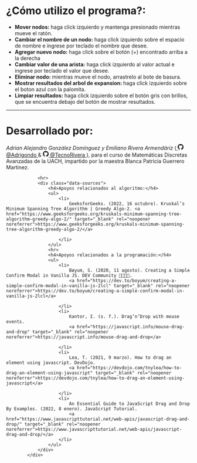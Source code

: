 <div class="modal-body">
                <h1>¿Cómo utilizo el programa?:</h1>
                <ul>
                    <li>
                        <b>Mover nodos:</b> haga click izquierdo y mantenga presionado mientras mueve el ratón.
                    </li>
                    <li>
                        <b>Cambiar el nombre de un nodo:</b> haga click izquierdo sobre el espacio de nombre e ingrese por teclado el nombre que desee.
                    </li>
                    <li>
                        <b>Agregar nuevo nodo:</b> haga click sobre el botón (+) encontrado arriba a la derecha
                    </li>
                    <li>
                        <b>Cambiar valor de una arista:</b> haga click izquierdo al valor actual e ingrese por teclado el valor que desee.
                    </li>
                    <li>
                        <b>Eliminar nodo: </b> mientras mueve el nodo, arrastrelo al bote de basura.
                    </li>
                    <li>
                        <b>Mostrar resultados del arbol de expansion: </b> haga click izquierdo sobre el boton azul con la palomita.
                    </li>
                    <li>
                        <b>Limpiar resultados: </b> haga click izquierdo sobre el botón gris con brillos, que se encuentra debajo del botón de mostrar resultados.
                    </li>
                </ul>
                <hr>
                <h1>Desarrollado por:</h1>
                <div class="autors">
                    <i>Adrian Alejandro González Domínguez y Emiliano Rivera Armendáriz</i>
                    (<a href="https://github.com/Adrigondo" target="_blank" rel="noopener noreferrer">
                        <svg xmlns="http://www.w3.org/2000/svg" width="16" height="16" fill="currentColor" class="bi bi-github" viewBox="0 0 16 16">
                            <path d="M8 0C3.58 0 0 3.58 0 8c0 3.54 2.29 6.53 5.47 7.59.4.07.55-.17.55-.38 0-.19-.01-.82-.01-1.49-2.01.37-2.53-.49-2.69-.94-.09-.23-.48-.94-.82-1.13-.28-.15-.68-.52-.01-.53.63-.01 1.08.58 1.23.82.72 1.21 1.87.87 2.33.66.07-.52.28-.87.51-1.07-1.78-.2-3.64-.89-3.64-3.95 0-.87.31-1.59.82-2.15-.08-.2-.36-1.02.08-2.12 0 0 .67-.21 2.2.82.64-.18 1.32-.27 2-.27.68 0 1.36.09 2 .27 1.53-1.04 2.2-.82 2.2-.82.44 1.1.16 1.92.08 2.12.51.56.82 1.27.82 2.15 0 3.07-1.87 3.75-3.65 3.95.29.25.54.73.54 1.48 0 1.07-.01 1.93-.01 2.2 0 .21.15.46.55.38A8.012 8.012 0 0 0 16 8c0-4.42-3.58-8-8-8z"/>
                          </svg>
                          @Adrigondo
                    </a> & 
                    <a href="https://github.com/TecnoRivera" target="_blank" rel="noopener noreferrer">
                        <svg xmlns="http://www.w3.org/2000/svg" width="16" height="16" fill="currentColor" class="bi bi-github" viewBox="0 0 16 16">
                            <path d="M8 0C3.58 0 0 3.58 0 8c0 3.54 2.29 6.53 5.47 7.59.4.07.55-.17.55-.38 0-.19-.01-.82-.01-1.49-2.01.37-2.53-.49-2.69-.94-.09-.23-.48-.94-.82-1.13-.28-.15-.68-.52-.01-.53.63-.01 1.08.58 1.23.82.72 1.21 1.87.87 2.33.66.07-.52.28-.87.51-1.07-1.78-.2-3.64-.89-3.64-3.95 0-.87.31-1.59.82-2.15-.08-.2-.36-1.02.08-2.12 0 0 .67-.21 2.2.82.64-.18 1.32-.27 2-.27.68 0 1.36.09 2 .27 1.53-1.04 2.2-.82 2.2-.82.44 1.1.16 1.92.08 2.12.51.56.82 1.27.82 2.15 0 3.07-1.87 3.75-3.65 3.95.29.25.54.73.54 1.48 0 1.07-.01 1.93-.01 2.2 0 .21.15.46.55.38A8.012 8.012 0 0 0 16 8c0-4.42-3.58-8-8-8z"/>
                          </svg>
                          @TecnoRivera
                    </a>), para el curso de Matemáticas Discretas Avanzadas de la UACH, impartido por la maestra Blanca Patricia Guerrero Martinez.
                </div>
                
                    
                <hr>
                <div class="data-sources">
                    <h4>Apoyos relacionados al algoritmo:</h4>
                    <ul>
                        <li>
                            GeeksforGeeks. (2022, 16 octubre). Kruskal’s Minimum Spanning Tree Algorithm | Greedy Algo-2. <a href="https://www.geeksforgeeks.org/kruskals-minimum-spanning-tree-algorithm-greedy-algo-2/" target="_blank" rel="noopener noreferrer">https://www.geeksforgeeks.org/kruskals-minimum-spanning-tree-algorithm-greedy-algo-2/</a>
                        
                        </li>
                    </ul>
                    <hr>
                    <h4>Apoyos relacionados a la programación:</h4>
                    <ul>
                        <li>
                            Bøyum, S. (2020, 11 agosto). Creating a Simple Confirm Modal in Vanilla JS. DEV Community 👩‍💻👨‍💻. 
                            <a href="https://dev.to/boyum/creating-a-simple-confirm-modal-in-vanilla-js-2lcl" target="_blank" rel="noopener noreferrer">https://dev.to/boyum/creating-a-simple-confirm-modal-in-vanilla-js-2lcl</a>
                            
                        </li>
                        <li>
                            Kantor, I. (s. f.). Drag’n’Drop with mouse events. 
                            <a href="https://javascript.info/mouse-drag-and-drop" target="_blank" rel="noopener noreferrer">https://javascript.info/mouse-drag-and-drop</a>
                            
                        </li>
                        <li>
                            Lea, T. (2021, 9 marzo). How to drag an element using javascript. DevDojo. 
                            <a href="https://devdojo.com/tnylea/how-to-drag-an-element-using-javascript" target="_blank" rel="noopener noreferrer">https://devdojo.com/tnylea/how-to-drag-an-element-using-javascript</a>
                            
                        </li>
                        <li>
                            An Essential Guide to JavaScript Drag and Drop By Examples. (2022, 8 enero). JavaScript Tutorial. 
                            <a href="https://www.javascripttutorial.net/web-apis/javascript-drag-and-drop/" target="_blank" rel="noopener noreferrer">https://www.javascripttutorial.net/web-apis/javascript-drag-and-drop/</a>
                        </li>
                    </ul>
                </div>
            </div>
